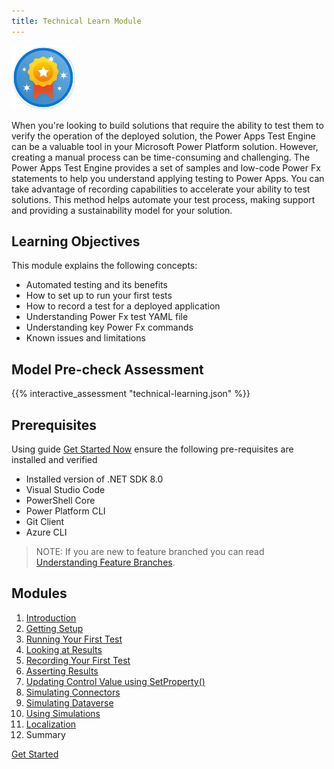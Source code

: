 ```yaml
---
title: Technical Learn Module
---
```


![Learning Module](../media/learning-module.png)

When you're looking to build solutions that require the ability to test them to verify the operation of the deployed solution, the Power Apps Test Engine can be a valuable tool in your Microsoft Power Platform solution. However, creating a manual process can be time-consuming and challenging. The Power Apps Test Engine provides a set of samples and low-code Power Fx statements to help you understand applying testing to Power Apps. You can take advantage of recording capabilities to accelerate your ability to test solutions. This method helps automate your test process, making support and providing a sustainability model for your solution.

## Learning Objectives

This module explains the following concepts:
- Automated testing and its benefits
- How to set up to run your first tests
- How to record a test for a deployed application
- Understanding Power Fx test YAML file
- Understanding key Power Fx commands
- Known issues and limitations

## Model Pre-check Assessment

{{% interactive_assessment "technical-learning.json" %}}

## Prerequisites

Using guide [Get Started Now](../context/get-started-now.md) ensure the following pre-requisites are installed and verified

- Installed version of .NET SDK 8.0
- Visual Studio Code
- PowerShell Core
- Power Platform CLI
- Git Client
- Azure CLI

> NOTE: If you are new to feature branched you can read [Understanding Feature Branches](../../context/understanding-feature-branches.md).

## Modules

1. [Introduction](./01-introduction.md)
2. [Getting Setup](./02-getting-setup.md)
3. [Running Your First Test](./03-running-your-first-test.md)
4. [Looking at Results](./04-looking-at-results.md)
5. [Recording Your First Test](./05-recording-your-first-test.md)
6. [Asserting Results](./06-asserting-results.md)
7. [Updating Control Value using SetProperty()](./07-updating-control-value-using-setproperty.md)
8. [Simulating Connectors](./08-simulating-connector.md)
9. [Simulating Dataverse](./09-simulating-dataverse.md)
10. [Using Simulations](./10-using-simulations.md)
11. [Localization](./11-localization.md)
12. Summary

<a href="./01-introduction" class="btn btn--primary">Get Started</a>